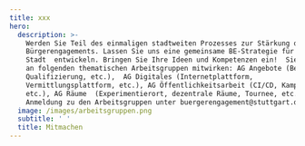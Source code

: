 ```yaml
---
title: xxx
hero:
  description: >-
    Werden Sie Teil des einmaligen stadtweiten Prozesses zur Stärkung des
    Bürgerengagements. Lassen Sie uns eine gemeinsame BE-Strategie für unsere
    Stadt  entwickeln. Bringen Sie Ihre Ideen und Kompetenzen ein!  Sie können
    an folgenden thematischen Arbeitsgruppen mitwirken: AG Angebote (Beratung,
    Qualifizierung, etc.),  AG Digitales (Internetplattform,
    Vermittlungsplattform, etc.), AG Öffentlichkeitsarbeit (CI/CD, Kampagnen,
    etc.), AG Räume  (Experimentierort, dezentrale Räume, Tournee, etc.).
    Anmeldung zu den Arbeitsgruppen unter buergerengagement@stuttgart.de
  image: /images/arbeitsgruppen.png
  subtitle: ' '
  title: Mitmachen
---
```

<ContributePage />
